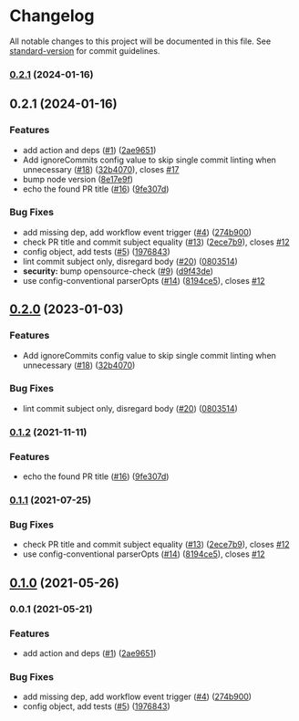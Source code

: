 # Changelog

All notable changes to this project will be documented in this file. See [standard-version](https://github.com/conventional-changelog/standard-version) for commit guidelines.

### [0.2.1](https://github.com/CondeNast/conventional-pull-request/compare/v0.2.0...v0.2.1) (2024-01-16)

## 0.2.1 (2024-01-16)

### Features

- add action and deps ([#1](https://github.com/CondeNast/conventional-pull-request/issues/1)) ([2ae9651](https://github.com/CondeNast/conventional-pull-request/commit/2ae9651614d7ddb446207063dfb4b47abdeced61))
- Add ignoreCommits config value to skip single commit linting when unnecessary ([#18](https://github.com/CondeNast/conventional-pull-request/issues/18)) ([32b4070](https://github.com/CondeNast/conventional-pull-request/commit/32b40700c0bfac3461112cda5ac97c61148a57c8)), closes [#17](https://github.com/CondeNast/conventional-pull-request/issues/17)
- bump node version ([8e17e9f](https://github.com/CondeNast/conventional-pull-request/commit/8e17e9f2c854fc74e444daba3f33c913e00b4ba5))
- echo the found PR title ([#16](https://github.com/CondeNast/conventional-pull-request/issues/16)) ([9fe307d](https://github.com/CondeNast/conventional-pull-request/commit/9fe307d4fdb5c23c67a3563d3da40923ea0dd406))

### Bug Fixes

- add missing dep, add workflow event trigger ([#4](https://github.com/CondeNast/conventional-pull-request/issues/4)) ([274b900](https://github.com/CondeNast/conventional-pull-request/commit/274b900a42d548f09d45afebdcd2caf346727021))
- check PR title and commit subject equality ([#13](https://github.com/CondeNast/conventional-pull-request/issues/13)) ([2ece7b9](https://github.com/CondeNast/conventional-pull-request/commit/2ece7b9853f4694626250e611203e474911f803d)), closes [#12](https://github.com/CondeNast/conventional-pull-request/issues/12)
- config object, add tests ([#5](https://github.com/CondeNast/conventional-pull-request/issues/5)) ([1976843](https://github.com/CondeNast/conventional-pull-request/commit/1976843e827f46e4799ff540e65acc2ce6a4fe61))
- lint commit subject only, disregard body ([#20](https://github.com/CondeNast/conventional-pull-request/issues/20)) ([0803514](https://github.com/CondeNast/conventional-pull-request/commit/0803514b8fc100e9174110f9455779fdb36a5b64))
- **security:** bump opensource-check ([#9](https://github.com/CondeNast/conventional-pull-request/issues/9)) ([d9f43de](https://github.com/CondeNast/conventional-pull-request/commit/d9f43de92ad6d11d8b8a45ab55936db60e032c3a))
- use config-conventional parserOpts ([#14](https://github.com/CondeNast/conventional-pull-request/issues/14)) ([8194ce5](https://github.com/CondeNast/conventional-pull-request/commit/8194ce551261c4cb3687da8213b35915571c25c1)), closes [#12](https://github.com/CondeNast/conventional-pull-request/issues/12)

## [0.2.0](https://github.com/CondeNast/conventional-pull-request-action/compare/v0.1.2...v0.2.0) (2023-01-03)

### Features

- Add ignoreCommits config value to skip single commit linting when unnecessary ([#18](https://github.com/CondeNast/conventional-pull-request-action/issues/18)) ([32b4070](https://github.com/CondeNast/conventional-pull-request-action/commit/32b40700c0bfac3461112cda5ac97c61148a57c8))

### Bug Fixes

- lint commit subject only, disregard body ([#20](https://github.com/CondeNast/conventional-pull-request-action/issues/20)) ([0803514](https://github.com/CondeNast/conventional-pull-request-action/commit/0803514b8fc100e9174110f9455779fdb36a5b64))

### [0.1.2](https://github.com/CondeNast/conventional-pull-request/compare/v0.1.1...v0.1.2) (2021-11-11)

### Features

- echo the found PR title ([#16](https://github.com/CondeNast/conventional-pull-request/issues/16)) ([9fe307d](https://github.com/CondeNast/conventional-pull-request/commit/9fe307d4fdb5c23c67a3563d3da40923ea0dd406))

### [0.1.1](https://github.com/CondeNast/conventional-pull-request/compare/v0.1.0...v0.1.1) (2021-07-25)

### Bug Fixes

- check PR title and commit subject equality ([#13](https://github.com/CondeNast/conventional-pull-request/issues/13)) ([2ece7b9](https://github.com/CondeNast/conventional-pull-request/commit/2ece7b9853f4694626250e611203e474911f803d)), closes [#12](https://github.com/CondeNast/conventional-pull-request/issues/12)
- use config-conventional parserOpts ([#14](https://github.com/CondeNast/conventional-pull-request/issues/14)) ([8194ce5](https://github.com/CondeNast/conventional-pull-request/commit/8194ce551261c4cb3687da8213b35915571c25c1)), closes [#12](https://github.com/CondeNast/conventional-pull-request/issues/12)

## [0.1.0](https://github.com/CondeNast/conventional-pull-request/compare/v0.0.2...v0.1.0) (2021-05-26)

### 0.0.1 (2021-05-21)

### Features

- add action and deps ([#1](https://github.com/CondeNast/conventional-pull-request/issues/1)) ([2ae9651](https://github.com/CondeNast/conventional-pull-request/commit/2ae9651614d7ddb446207063dfb4b47abdeced61))

### Bug Fixes

- add missing dep, add workflow event trigger ([#4](https://github.com/CondeNast/conventional-pull-request/issues/4)) ([274b900](https://github.com/CondeNast/conventional-pull-request/commit/274b900a42d548f09d45afebdcd2caf346727021))
- config object, add tests ([#5](https://github.com/CondeNast/conventional-pull-request/issues/5)) ([1976843](https://github.com/CondeNast/conventional-pull-request/commit/1976843e827f46e4799ff540e65acc2ce6a4fe61))
